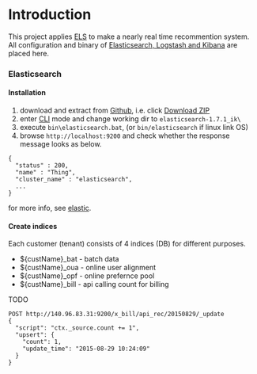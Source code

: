 # Introduction

This project applies [ELS](https://www.elastic.co/webinars/introduction-elk-stack) to make a nearly real time recommention system.   
All configuration and binary of [Elasticsearch, Logstash and Kibana](https://www.elastic.co/) are placed here.

### Elasticsearch
#### Installation
1. download and extract from [Github](https://github.com/VenRaaS/elk.git), i.e. click [Download ZIP](https://github.com/VenRaaS/elk/archive/master.zip)
2. enter [CLI](https://en.wikipedia.org/wiki/Command-line_interface) mode and change working dir to `elasticsearch-1.7.1_ik\`
2. execute `bin\elasticsearch.bat`, (or `bin/elasticsearch` if linux link OS)
3. browse `http://localhost:9200` and check whether the response message looks as below.  
```
{
  "status" : 200,
  "name" : "Thing",
  "cluster_name" : "elasticsearch",
  ...
}
```
for more info, see [elastic](https://www.elastic.co/guide/en/elasticsearch/reference/current/setup.html). 
   
#### Create indices
Each customer (tenant) consists of 4 indices (DB) for different purposes.
* ${custName}_bat - batch data
* ${custName}_oua - online user alignment
* ${custName}_opf - online prefernce pool
* ${custName}_bill - api calling count for billing

TODO
```
POST http://140.96.83.31:9200/x_bill/api_rec/20150829/_update
{
  "script": "ctx._source.count += 1",
  "upsert": {
    "count": 1,
    "update_time": "2015-08-29 10:24:09"
  }
}
```
